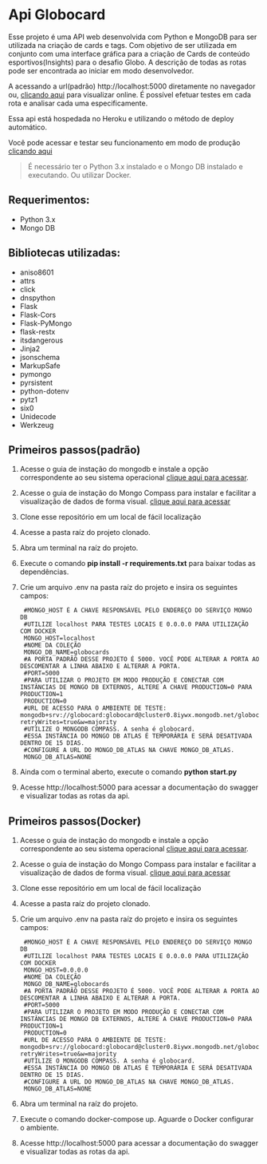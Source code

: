 # Api Globocard

Esse projeto é uma API web desenvolvida com Python e MongoDB para ser utilizada na criação de cards e tags. Com objetivo de ser utilizada em conjunto com uma interface gráfica para a criação de Cards de conteúdo esportivos(Insights) para o desafio Globo. A descrição de todas as rotas pode ser encontrada ao iniciar em modo desenvolvedor.

A acessando a url(padrão) http://localhost:5000 diretamente no navegador ou, [clicando aqui](https://api-globo-card.herokuapp.com/) para visualizar online. 
É possível efetuar testes em cada rota e analisar cada uma especificamente.

Essa api está hospedada no Heroku e utilizando o método de deploy automático.

Você pode acessar e testar seu funcionamento em modo de produção [clicando aqui](https://api-globo-card.herokuapp.com/)


> É necessário ter o Python 3.x instalado e o Mongo DB instalado e executando. Ou utilizar Docker.

## Requerimentos:

- Python 3.x
- Mongo DB

## Bibliotecas utilizadas:

- aniso8601
- attrs
- click
- dnspython
- Flask
- Flask-Cors
- Flask-PyMongo
- flask-restx
- itsdangerous
- Jinja2
- jsonschema
- MarkupSafe
- pymongo
- pyrsistent
- python-dotenv
- pytz1
- six0
- Unidecode
- Werkzeug



## Primeiros passos(padrão)
1. Acesse o guia de instação do mongodb e instale a opção correspondente ao seu sistema operacional [clique aqui para acessar](https://docs.mongodb.com/guides/server/install/).
2. Acesse o guia de instação do Mongo Compass para instalar e facilitar a visualização de dados de forma visual. [clique aqui para acessar](https://www.mongodb.com/try/download/compass)
3. Clone esse repositório em um local de fácil localização
4. Acesse a pasta raíz do projeto clonado.
5. Abra um terminal na raíz do projeto.
6. Execute o comando <b>pip install -r requirements.txt</b> para baixar todas as dependências.
7. Crie um arquivo .env na pasta raíz do projeto e insira os seguintes campos:

        #MONGO_HOST É A CHAVE RESPONSÁVEL PELO ENDEREÇO DO SERVIÇO MONGO DB
        #UTILIZE localhost PARA TESTES LOCAIS E 0.0.0.0 PARA UTILIZAÇÃO COM DOCKER
        MONGO_HOST=localhost
        #NOME DA COLEÇÃO
        MONGO_DB_NAME=globocards
        #A PORTA PADRÃO DESSE PROJETO É 5000. VOCÊ PODE ALTERAR A PORTA AO DESCOMENTAR A LINHA ABAIXO E ALTERAR A PORTA.
        #PORT=5000
        #PARA UTILIZAR O PROJETO EM MODO PRODUÇÃO E CONECTAR COM INSTÂNCIAS DE MONGO DB EXTERNOS, ALTERE A CHAVE PRODUCTION=0 PARA PRODUCTION=1
        PRODUCTION=0
        #URL DE ACESSO PARA O AMBIENTE DE TESTE: mongodb+srv://globocard:globocard@cluster0.8iywx.mongodb.net/globocard?retryWrites=true&w=majority
        #UTILIZE O MONGODB COMPASS. A senha é globocard.
        #ESSA INSTÂNCIA DO MONGO DB ATLAS É TEMPORÁRIA E SERÁ DESATIVADA DENTRO DE 15 DIAS.
        #CONFIGURE A URL DO MONGO_DB_ATLAS NA CHAVE MONGO_DB_ATLAS.
        MONGO_DB_ATLAS=NONE

8. Ainda com o terminal aberto, execute o comando <b>python start.py</b>
9. Acesse http://localhost:5000 para acessar a documentação do swagger e visualizar todas as rotas da api.

## Primeiros passos(Docker)
1. Acesse o guia de instação do mongodb e instale a opção correspondente ao seu sistema operacional [clique aqui para acessar](https://docs.mongodb.com/guides/server/install/).
2. Acesse o guia de instação do Mongo Compass para instalar e facilitar a visualização de dados de forma visual. [clique aqui para acessar](https://www.mongodb.com/try/download/compass)
3. Clone esse repositório em um local de fácil localização
4. Acesse a pasta raíz do projeto clonado.
5. Crie um arquivo .env na pasta raíz do projeto e insira os seguintes campos:

        #MONGO_HOST É A CHAVE RESPONSÁVEL PELO ENDEREÇO DO SERVIÇO MONGO DB
        #UTILIZE localhost PARA TESTES LOCAIS E 0.0.0.0 PARA UTILIZAÇÃO COM DOCKER
        MONGO_HOST=0.0.0.0
        #NOME DA COLEÇÃO
        MONGO_DB_NAME=globocards
        #A PORTA PADRÃO DESSE PROJETO É 5000. VOCÊ PODE ALTERAR A PORTA AO DESCOMENTAR A LINHA ABAIXO E ALTERAR A PORTA.
        #PORT=5000
        #PARA UTILIZAR O PROJETO EM MODO PRODUÇÃO E CONECTAR COM INSTÂNCIAS DE MONGO DB EXTERNOS, ALTERE A CHAVE PRODUCTION=0 PARA PRODUCTION=1
        PRODUCTION=0
        #URL DE ACESSO PARA O AMBIENTE DE TESTE: mongodb+srv://globocard:globocard@cluster0.8iywx.mongodb.net/globocard?retryWrites=true&w=majority
        #UTILIZE O MONGODB COMPASS. A senha é globocard.
        #ESSA INSTÂNCIA DO MONGO DB ATLAS É TEMPORÁRIA E SERÁ DESATIVADA DENTRO DE 15 DIAS.
        #CONFIGURE A URL DO MONGO_DB_ATLAS NA CHAVE MONGO_DB_ATLAS.
        MONGO_DB_ATLAS=NONE


6. Abra um terminal na raíz do projeto.
7. Execute o comando docker-compose up. Aguarde o Docker configurar o ambiente.
8. Acesse http://localhost:5000 para acessar a documentação do swagger e visualizar todas as rotas da api.




